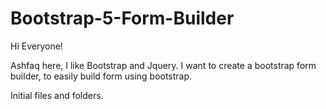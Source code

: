 # Bootstrap-5-Form-Builder

Hi Everyone!

Ashfaq here, I like Bootstrap and Jquery.
I want to create a bootstrap form builder, to easily build form using bootstrap.

Initial files and folders.
